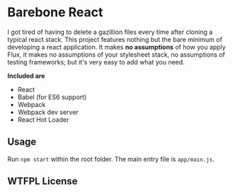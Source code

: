 # Barebone React
I got tired of having to delete a gazillion files every time after cloning
a typical react stack. This project features nothing but the bare minimum of developing a react application. It makes __no assumptions__ of how you apply Flux, it makes no assumptions of your stylesheet stack, no assumptions of testing frameworks; but it's very easy to add what you need.
 
__Included are__
* React
* Babel (for ES6 support)
* Webpack
* Webpack dev server 
* React Hot Loader

## Usage

Run ```npm start``` within the root folder. The main entry file is ```app/main.js```.

## WTFPL License